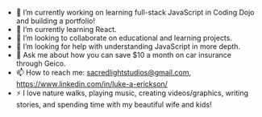 - 🔭 I’m currently working on learning full-stack JavaScript in Coding Dojo and building a portfolio!
- 🌱 I’m currently learning React.
- 👯 I’m looking to collaborate on educational and learning projects.
- 🤔 I’m looking for help with understanding JavaScript in more depth.
- 💬 Ask me about how you can save $10 a month on car insurance through Geico.
- 📫 How to reach me: sacredlightstudios@gmail.com, https://www.linkedin.com/in/luke-a-erickson/
- ⚡ I love nature walks, playing music, creating videos/graphics, writing stories, and spending time with my beautiful wife and kids!
